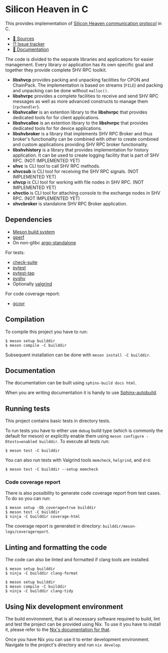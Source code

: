 # Silicon Heaven in C

This provides implementation of [Silicon Heaven communication
protocol](https://silicon-heaven.github.io/shv-doc/) in C.

* [📃 Sources](https://gitlab.com/silicon-heaven/shvc)
* [⁉️ Issue tracker](https://gitlab.com/silicon-heaven/shvc/-/issues)
* [📕 Documentation](https://silicon-heaven.gitlab.io/shvc/)

The code is divided to the separate libraries and applications for easier
management. Every library or application has its own specific goal and together
they provide complete SHV RPC toolkit.

* **libshvcp** provides packing and unpacking facilities for CPON and ChainPack.
  The implementation is based on streams (`FILE`) and packing and unpacking can
  be done without `malloc()`.
* **libshvrpc** provides a complete facilities to receive and send SHV RPC
  messages as well as more advanced constructs to manage them (`rpchandler`).
* **libshvcaller** is an extention library to the **libshvrpc** that provides
  dedicated tools for for client applications.
* **libshvcallee** is an extention library to the **libshvrpc** that provides
  dedicated tools for for device applications.
* **libshvbroker** is a library that implements SHV RPC Broker and thus broker's
  functionality can be combined with other to create combined and custom
  applications providing SHV RPC broker functionality.
* **libshvhistory** is a library that provides implementation for history
  application. It can be used to create logging facility that is part of SHV
  RPC. (NOT IMPLEMENTED YET)
* **shvc** is CLI tool to call SHV RPC methods.
* **shvcsub** is CLI tool for receiving the SHV RPC signals. (NOT IMPLEMENTED
  YET)
* **shvcp** is CLI tool for working with file nodes in SHV RPC. (NOT IMPLEMENTED
  YET)
* **shvctio** is CLI tool for attaching console to the exchange nodes in SHV
  RPC. (NOT IMPLEMENTED YET)
* **shvcbroker** is standalone SHV RPC Broker application.

## Dependencies

* [Meson build system](https://mesonbuild.com/)
* [gperf](https://www.gnu.org/software/gperf)
* On non-glibc [argp-standalone](http://www.lysator.liu.se/~nisse/misc)

For tests:

* [check-suite](https://gitlab.com/Cynerd/check-suite)
* [pytest](https://docs.pytest.org/)
* [pytest-tap](https://github.com/python-tap/pytest-tap)
* [pyshv](https://gitlab.com/silicon-heaven/pyshv)
* Optionally [valgrind](http://www.valgrind.org)

For code coverage report:

* [gcovr](https://gcovr.com)


## Compilation

To compile this project you have to run:

```console
$ meson setup builddir
$ meson compile -C builddir
```

Subsequent installation can be done with `meson install -C builddir`.

## Documentation

The documentation can be built using `sphinx-build docs html`.

When you are writing documentation it is handy to use
[Sphinx-autobuild](https://pypi.org/project/sphinx-autobuild/).


## Running tests

This project contains basic tests in directory tests.

To run tests you have to either use `debug` build type (which is commonly the
default for meson) or explicitly enable them using `meson configure
-Dtests=enabled builddir`. To execute all tests run:

```console
$ meson test -C builddir
```

You can also run tests with Valgrind tools `memcheck`, `helgrind`, and `drd`:

```console
$ meson test -C builddir --setup memcheck
```

### Code coverage report

There is also possibility to generate code coverage report from test cases. To
do so you can run:

```console
$ meson setup -Db_coverage=true builddir
$ meson test -C builddir
$ ninja -C builddir coverage-html
```

The coverage report is generated in directory:
`builddir/meson-logs/coveragereport`.

## Linting and formatting the code

The code can also be linted and formatted if clang tools are installed.

```console
$ meson setup builddir
$ ninja -C builddir clang-format
```

```console
$ meson setup builddir
$ meson compile -C builddir
$ ninja -C builddir clang-tidy
```

## Using Nix development environment

The build environment, that is all necessary software required to build, lint
and test the project can be provided using Nix. To use it you have to install
it, please refer to the [Nix's documentation for
that](https://nixos.org/download.html).

Once you have Nix you can use it to enter development environment. Navigate to
the project's directory and run `nix develop`.
